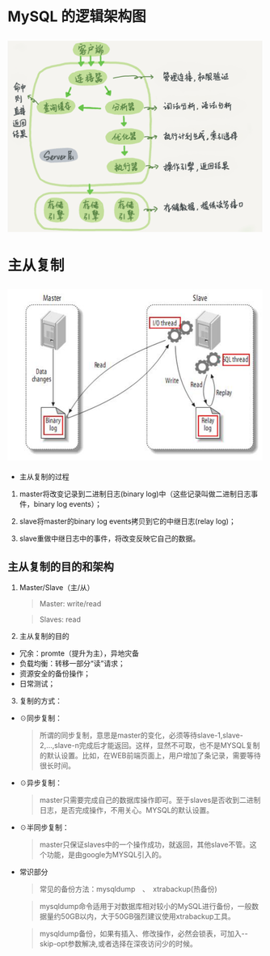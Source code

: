 # MySQL 的逻辑架构图
## ![mysql-luoji](../Map/mysql-luoji.png)


# 主从复制
## ![mysql](../Map/mysql.png)
* 主从复制的过程
1. master将改变记录到二进制日志(binary log)中（这些记录叫做二进制日志事件，binary log events）；

2. slave将master的binary log events拷贝到它的中继日志(relay log)；

3. slave重做中继日志中的事件，将改变反映它自己的数据。

## 主从复制的目的和架构
1. Master/Slave（主/从）
    > Master: write/read

    > Slaves: read


2. 主从复制的目的
* 冗余：promte（提升为主），异地灾备
* 负载均衡：转移一部分“读”请求；
* 资源安全的备份操作；
* 日常测试；


3. 复制的方式：
* ☉同步复制：
    > 所谓的同步复制，意思是master的变化，必须等待slave-1,slave-2,...,slave-n完成后才能返回。这样，显然不可取，也不是MYSQL复制的默认设置。比如，在WEB前端页面上，用户增加了条记录，需要等待很长时间。
* ☉异步复制：
    > master只需要完成自己的数据库操作即可。至于slaves是否收到二进制日志，是否完成操作，不用关心。MYSQL的默认设置。
* ☉半同步复制：
    > master只保证slaves中的一个操作成功，就返回，其他slave不管。这个功能，是由google为MYSQL引入的。




* 常识部分
    > 常见的备份方法：mysqldump　、　xtrabackup(热备份)

    > mysqldump命令适用于对数据库相对较小的MySQL进行备份，一般数据量约50GB以内，大于50GB强烈建议使用xtrabackup工具。

    > mysqldump备份，如果有插入、修改操作，必然会锁表，可加入--skip-opt参数解决,或者选择在深夜访问少的时候。

